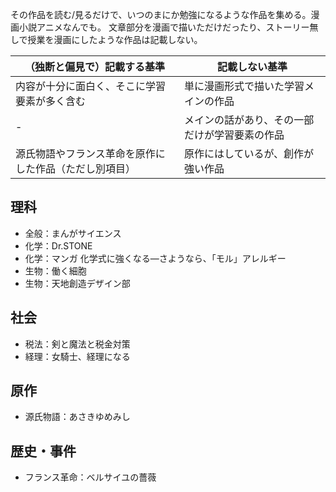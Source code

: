 その作品を読む/見るだけで、いつのまにか勉強になるような作品を集める。漫画小説アニメなんでも。
文章部分を漫画で描いただけだったり、ストーリー無しで授業を漫画にしたような作品は記載しない。

（独断と偏見で）記載する基準|記載しない基準
--|--
内容が十分に面白く、そこに学習要素が多く含む|単に漫画形式で描いた学習メインの作品
-|メインの話があり、その一部だけが学習要素の作品
源氏物語やフランス革命を原作にした作品（ただし別項目）|原作にはしているが、創作が強い作品

## 理科

- 全般：まんがサイエンス
- 化学：Dr.STONE
- 化学：マンガ 化学式に強くなる―さようなら、「モル」アレルギー
- 生物：働く細胞
- 生物：天地創造デザイン部

## 社会

- 税法：剣と魔法と税金対策
- 経理：女騎士、経理になる

## 原作

  - 源氏物語：あさきゆめみし

## 歴史・事件

  - フランス革命：ベルサイユの薔薇